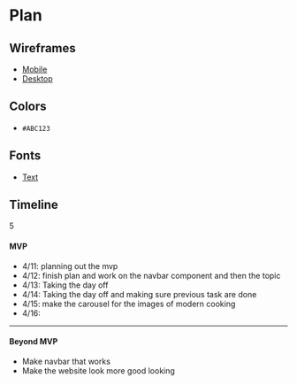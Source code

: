 # Plan

## Wireframes
* [Mobile](https://wireframe.cc/KPN4he)
* [Desktop](https://wireframe.cc/W5wA9m)

## Colors
* `#ABC123`

## Fonts
* [Text](URL)

## Timeline
5
#### MVP

* 4/11: planning out the mvp
* 4/12: finish plan and work on the navbar component and then the topic
* 4/13: Taking the day off
* 4/14: Taking the day off and making sure previous task are done
* 4/15: make the carousel for the images of modern cooking
* 4/16:


---

#### Beyond MVP

* Make navbar that works
* Make the website look more good looking

